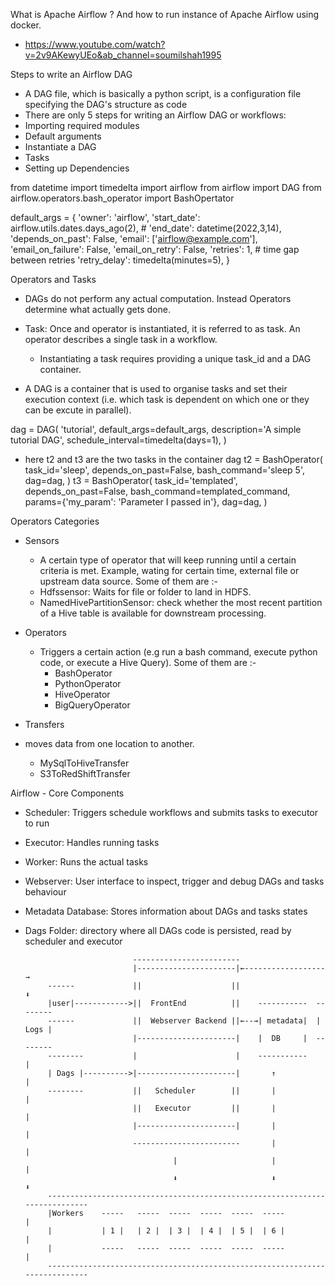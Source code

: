 What is Apache Airflow ? And how to run instance of Apache Airflow using docker.
 - https://www.youtube.com/watch?v=2v9AKewyUEo&ab_channel=soumilshah1995

Steps to write an Airflow DAG
 - A DAG file, which is basically a python script, is a configuration file specifying the DAG's structure as code
 - There are only 5 steps for writing an Airflow DAG or workflows:
  - Importing required modules
  - Default arguments
  - Instantiate a DAG
  - Tasks
  - Setting up Dependencies

from datetime import timedelta
import airflow
from airflow import DAG
from airflow.operators.bash_operator import BashOpertator

default_args = {
    'owner': 'airflow',
    'start_date': airflow.utils.dates.days_ago(2),
    # 'end_date': datetime(2022,3,14),
    'depends_on_past': False,
    'email': ['airflow@example.com'],
    'email_on_failure': False,
    'email_on_retry': False,
    'retries': 1,
    # time gap between retries
    'retry_delay': timedelta(minutes=5),
}

Operators and Tasks
 - DAGs do not perform any actual computation. Instead Operators determine what actually gets done.
 - Task: Once and operator is instantiated, it is referred to as task. An operator describes a single task in a workflow.
   - Instantiating a task requires providing a unique task_id and a DAG container.
 
 - A DAG is a container that is used to organise tasks and set their execution context (i.e. which task is dependent on which one or they can be excute in parallel).

dag = DAG(
    'tutorial',
    default_args=default_args,
    description='A simple tutorial DAG',
    schedule_interval=timedelta(days=1),
)

 - here t2 and t3 are the two tasks in the container dag
 t2 = BashOperator(
    task_id='sleep',
    depends_on_past=False,
    bash_command='sleep 5',
    dag=dag,
)
t3 = BashOperator(
    task_id='templated',
    depends_on_past=False,
    bash_command=templated_command,
    params={'my_param': 'Parameter I passed in'},
    dag=dag,
)

Operators Categories
 - Sensors
   - A certain type of operator that will keep running until a certain criteria is met. Example, wating for certain time, external file or upstream data source. Some of them are :-
   - Hdfssensor: Waits for file or folder to land in HDFS.
   - NamedHivePartitionSensor: check whether the most recent partition of a Hive table is available for downstream processing.

 - Operators
   - Triggers a certain action (e.g run a bash command, execute python code, or execute a Hive Query). Some of them are :-
     - BashOperator
     - PythonOperator
     - HiveOperator
     - BigQueryOperator

 - Transfers
  - moves data from one location to another.
     - MySqlToHiveTransfer
     - S3ToRedShiftTransfer
  
Airflow - Core Components
 - Scheduler: Triggers schedule workflows and submits tasks to executor to run
 - Executor: Handles running tasks
 - Worker: Runs the actual tasks
 - Webserver: User interface to inspect, trigger and debug DAGs and tasks behaviour
 - Metadata Database: Stores information about DAGs and tasks states
 - Dags Folder: directory where all DAGs code is persisted, read by scheduler and executor
 
                               ------------------------
                               |----------------------|←------------------→
            ------             ||                    ||                   ⬇
            |user|------------>||  FrontEnd          ||    -----------  --------
            ------             ||  Webserver Backend ||←--→| metadata|  | Logs |
                               |----------------------|    |  DB     |  --------
            --------           |                      |    -----------     |
            | Dags |---------->|----------------------|       ↑            |
            --------           ||   Scheduler        ||       |            |
                               ||   Executor         ||       |            |
                               |----------------------|       |            |
                               ------------------------       |            |
                                        |                     |            |
                                        ⬇                     ⬇            ⬇
            ----------------------------------------------------------------------------
            |Workers    -----   -----  -----  -----  -----  -----                      | 
            |           | 1 |   | 2 |  | 3 |  | 4 |  | 5 |  | 6 |                      |
            |           -----   -----  -----  -----  -----  -----                      |
            ----------------------------------------------------------------------------


                    